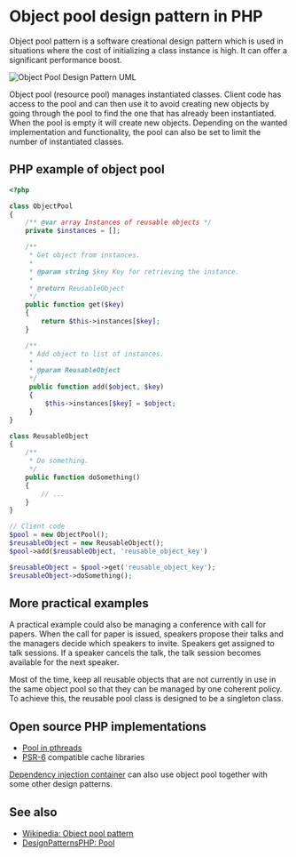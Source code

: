 # Object pool design pattern in PHP

Object pool pattern is a software creational design pattern which is used in
situations where the cost of initializing a class instance is high. It can
offer a significant performance boost.

![Object Pool Design Pattern UML](https://assets.php.earth/docs/oop/design-patterns/object-pool.png "Object Pool Design Pattern")

Object pool (resource pool) manages instantiated classes. Client code has
access to the pool and can then use it to avoid creating new objects by going
through the pool to find the one that has already been instantiated. When the
pool is empty it will create new objects. Depending on the wanted
implementation and functionality, the pool can also be set to limit the number
of instantiated classes.

## PHP example of object pool

```php
<?php

class ObjectPool
{
    /** @var array Instances of reusable objects */
    private $instances = [];

    /**
     * Get object from instances.
     *
     * @param string $key Key for retrieving the instance.
     *
     * @return ReusableObject
     */
    public function get($key)
    {
        return $this->instances[$key];
    }

    /**
     * Add object to list of instances.
     *
     * @param ReusableObject
     */
     public function add($object, $key)
     {
         $this->instances[$key] = $object;
     }
}

class ReusableObject
{
    /**
     * Do something.
     */
    public function doSomething()
    {
        // ...
    }
}

// Client code
$pool = new ObjectPool();
$reusableObject = new ReusableObject();
$pool->add($reusableObject, 'reusable_object_key')

$reusableObject = $pool->get('reusable_object_key');
$reusableObject->doSomething();
```

## More practical examples

A practical example could also be managing a conference with call for papers.
When the call for paper is issued, speakers propose their talks and the
managers decide which speakers to invite. Speakers get assigned to talk
sessions. If a speaker cancels the talk, the talk session becomes available for
the next speaker.

Most of the time, keep all reusable objects that are not currently in use in
the same object pool so that they can be managed by one coherent policy. To
achieve this, the reusable pool class is designed to be a singleton class.

## Open source PHP implementations

* [Pool in pthreads](http://php.net/manual/en/class.pool.php)
* [PSR-6](http://www.php-fig.org/psr/psr-6/) compatible cache libraries

[Dependency injection container](/php/ref/oop/dic.md) can also use object pool together
with some other design patterns.

## See also

* [Wikipedia: Object pool pattern](https://en.wikipedia.org/wiki/Object_pool_pattern)
* [DesignPatternsPHP: Pool](http://designpatternsphp.readthedocs.io/en/latest/Creational/Pool/README.html)

